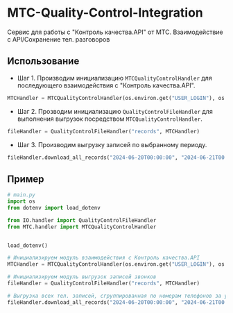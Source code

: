 # MTC-Quality-Control-Integration
Сервис для работы с  "Контроль качества.API" от МТС. Взаимодействие с API/Сохранение тел. разговоров

## Использование

-  Шаг 1. Производим инициализацию `MTCQualityControlHandler` для последующего взаимодействия с "Контроль качества.API".
``` python
MTCHandler = MTCQualityControlHandler(os.environ.get("USER_LOGIN"), os.environ.get("USER_PASSWORD"))
```

- Шаг 2. Прозводим инициализацию `QualityControlFileHandler` для выполнения выгрузок посредством `MTCQualityControlHandler`.
``` python
fileHandler = QualityControlFileHandler("records", MTCHandler)
```

- Шаг 3. Производим выгрузку записей по выбранному периоду.
``` python
fileHandler.download_all_records("2024-06-20T00:00:00", "2024-06-21T00:00:00")
```

## Пример

``` python
# main.py
import os
from dotenv import load_dotenv

from IO.handler import QualityControlFileHandler
from MTC.handler import MTCQualityControlHandler


load_dotenv()

# Инициализируем модуль взаимодействия с Контроль качества.API
MTCHandler = MTCQualityControlHandler(os.environ.get("USER_LOGIN"), os.environ.get("USER_PASSWORD"))

# Инициализируем модуль выгрузок записей звонков
fileHandler = QualityControlFileHandler("records", MTCHandler)

# Выгрузка всех тел. записей, сгруппированная по номерам телефонов за указанный период
fileHandler.download_all_records("2024-06-20T00:00:00", "2024-06-21T00:00:00")


```
